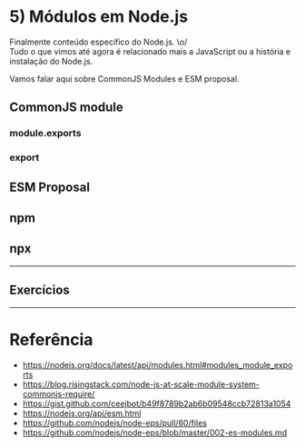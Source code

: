 # 5) Módulos em Node.js

Finalmente conteúdo específico do Node.js. \o/ <br />
Tudo o que vimos até agora é relacionado mais a JavaScript ou a história e instalação do Node.js.

Vamos falar aqui sobre CommonJS Modules e ESM proposal.

## CommonJS module

### module.exports

### export

## ESM Proposal

## npm

## npx

---

## Exercícios

---

# Referência

- https://nodejs.org/docs/latest/api/modules.html#modules_module_exports
- https://blog.risingstack.com/node-js-at-scale-module-system-commonjs-require/
- https://gist.github.com/ceejbot/b49f8789b2ab6b09548ccb72813a1054
- https://nodejs.org/api/esm.html
- https://github.com/nodejs/node-eps/pull/60/files
- https://github.com/nodejs/node-eps/blob/master/002-es-modules.md
